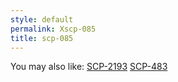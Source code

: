 ```yaml
---
style: default
permalink: Xscp-085
title: scp-085
---
```

You may also like:
[SCP-2193](http://scp-wiki.net/scp-2193)
[SCP-483](http://scp-wiki.net/scp-483)